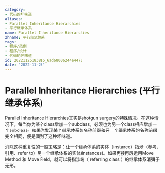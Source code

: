 ```yaml
---
category:
- 代码的坏味道
aliases:
- Parallel Inheritance Hierarchies
- 平行继承体系
name: Parallel Inheritance Hierarchies
zhname: 平行继承体系
tags:
- 程序/范例
- 程序/设计
- 代码的坏味道
id: 20221125183816_6ad68006244e4470
date: "2022-11-25"
---
```


# Parallel Inheritance Hierarchies (平行继承体系)


Parallel Inheritance Hierarchies其实是shotgun surgery的特殊情况。在这种情况下，每当你为某个class增加一个subclass，必须也为另一个class相应增加一个subclass。如果你发现某个继承体系的名称前缀和另一个继承体系的名称前缀完全相同，便是闻到了这种坏味道。

消除这种重复性的一般策略是：让一个继承体系的实体（instance）指涉（参考、引用、refer to）另一个继承体系的实体(instances)。如果再接再厉运用Move Method 和 Move Field，就可以将指涉端（ referring class ）的继承体系消弭于无形。

